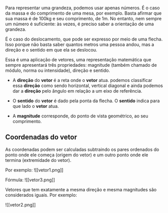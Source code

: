 Para representar uma grandeza, podemos usar apenas números. É o caso da massa e do comprimento de uma mesa, por exemplo. Basta afirmar que sua massa é de 100kg e seu comprimento, de 1m. No entanto, nem sempre um número é suficiente: às vezes, é preciso saber a orientação de uma grandeza.

É o caso do deslocamento, que pode ser expresso por meio de uma flecha. Isso porque não basta saber quantos metros uma pessoa andou, mas a direção e o sentido em que ela se deslocou.

Essa é uma aplicação de vetores, uma representação matemática que sempre apresentará três propriedades: magnitude (também chamado de módulo, norma ou intensidade), direção e sentido.

- A **direção** do **vetor** é a reta onde o **vetor** atua. podemos classificar essa **direção** como sendo horizontal, vertical diagonal e ainda podemos dar a **direção** pelo ângulo em relação a um eixo de referência. 

- O **sentido** do **vetor** é dado pela ponta da flecha. O **sentido** indica para que lado o **vetor** atua.

- A **magnitude** corresponde, do ponto de vista geométrico, ao seu comprimento.

## Coordenadas do vetor

As coordenadas podem ser calculadas subtraindo os pares ordenados do ponto onde ele começa (origem do vetor) e um outro ponto onde ele termina (extremidade do vetor).

Por exemplo:
![[vetor1.png]]

Fórmula:
![[vetor3.png]]

Vetores que tem exatamente a mesma direção e mesma magnitudes são considerados iguais. Por exemplo:

![[vetor2.png]]